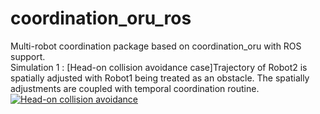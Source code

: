 # coordination_oru_ros
Multi-robot coordination package based on coordination_oru with ROS support. <br>
Simulation 1 : [Head-on collision avoidance case]Trajectory of Robot2 is spatially adjusted with Robot1 being treated as an obstacle. The spatially adjustments are coupled with temporal coordination routine.<br>
[![Head-on collision avoidance](http://img.youtube.com/vi/NTiLcszYjVk/0.jpg)](https://www.youtube.com/watch?v=NTiLcszYjVk "Head-on collision avoidance")<br>
